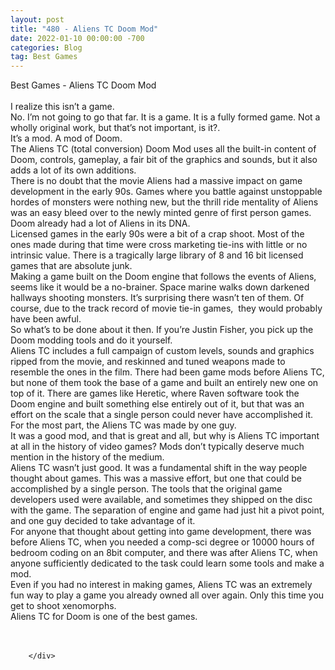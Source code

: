 ```yaml
---
layout: post
title: "480 - Aliens TC Doom Mod"
date: 2022-01-10 00:00:00 -700
categories: Blog
tag: Best Games
---
```


<div class="blog-content">
				<div class="paragraph"><span><span>Best Games - Aliens TC Doom Mod</span></span><br><span></span><br><span><span>I realize this isn&rsquo;t a game.&nbsp;</span></span><br><span></span><span><span>No. I&rsquo;m not going to go that far. It is a game. It is a fully formed game. Not a wholly original work, but that&rsquo;s not important, is it?.&nbsp;</span></span><br><span></span><span><span>It&rsquo;s a mod. A mod of Doom.</span></span><br><span></span><span><span>The Aliens TC (total conversion) Doom Mod uses all the built-in content of Doom, controls, gameplay, a fair bit of the graphics and sounds, but it also adds a lot of its own additions.</span></span><br><span></span><span><span>There is no doubt that the movie Aliens had a massive impact on game development in the early 90s. Games where you battle against unstoppable hordes of monsters were nothing new, but the thrill ride mentality of Aliens was an easy bleed over to the newly minted genre of first person games. Doom already had a lot of Aliens in its DNA.</span></span><br><span></span><span><span>Licensed games in the early 90s were a bit of a crap shoot. Most of the ones made during that time were cross marketing tie-ins with little or no intrinsic value. There is a tragically large library of 8 and 16 bit licensed games that are absolute junk.</span></span><br><span></span><span><span>Making a game built on the Doom engine that follows the events of Aliens, seems like it would be a no-brainer. Space marine walks down darkened hallways shooting monsters. It&rsquo;s surprising there wasn&rsquo;t ten of them. Of course, due to the track record of movie tie-in games,&nbsp; they would probably have been awful.&nbsp;</span></span><br><span></span><span><span>So what&rsquo;s to be done about it then. If you&rsquo;re Justin Fisher, you pick up the Doom modding tools and do it yourself.</span></span><br><span></span><span><span>Aliens TC includes a full campaign of custom levels, sounds and graphics ripped from the movie, and reskinned and tuned weapons made to resemble the ones in the film. There had been game mods before Aliens TC, but none of them took the base of a game and built an entirely new one on top of it. There are games like Heretic, where Raven software took the Doom engine and built something else entirely out of it, but that was an effort on the scale that a single person could never have accomplished it. For the most part, the Aliens TC was made by one guy.</span></span><br><span></span><span><span>It was a good mod, and that is great and all, but why is Aliens TC important at all in the history of video games? Mods don&rsquo;t typically deserve much mention in the history of the medium.</span></span><br><span></span><span><span>Aliens TC wasn&rsquo;t just good. It was a fundamental shift in the way people thought about games. This was a massive effort, but one that could be accomplished by a single person. The tools that the original game developers used were available, and sometimes they shipped on the disc with the game. The separation of engine and game had just hit a pivot point, and one guy decided to take advantage of it.</span></span><br><span></span><span><span>For anyone that thought about getting into game development, there was before Aliens TC, when you needed a comp-sci degree or 10000 hours of bedroom coding on an 8bit computer, and there was after Aliens TC, when anyone sufficiently dedicated to the task could learn some tools and make a mod.</span></span><br><span></span><span><span>Even if you had no interest in making games, Aliens TC was an extremely fun way to play a game you already owned all over again. Only this time you get to shoot xenomorphs.</span></span><br><span></span><span><span>Aliens TC for Doom is one of the best games.</span></span><br><span></span><br>&#8203;</div>

		</div>
        